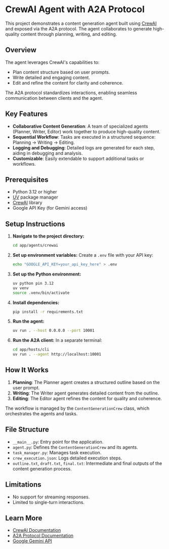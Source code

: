 # CrewAI Agent with A2A Protocol

This project demonstrates a content generation agent built using [CrewAI](https://www.crewai.com/open-source) and exposed via the A2A protocol. The agent collaborates to generate high-quality content through planning, writing, and editing.

## Overview

The agent leverages CrewAI's capabilities to:

- Plan content structure based on user prompts.
- Write detailed and engaging content.
- Edit and refine the content for clarity and coherence.

The A2A protocol standardizes interactions, enabling seamless communication between clients and the agent.

## Key Features

- **Collaborative Content Generation**: A team of specialized agents (Planner, Writer, Editor) work together to produce high-quality content.
- **Sequential Workflow**: Tasks are executed in a structured sequence: Planning -> Writing -> Editing.
- **Logging and Debugging**: Detailed logs are generated for each step, aiding in debugging and analysis.
- **Customizable**: Easily extendable to support additional tasks or workflows.

## Prerequisites

- Python 3.12 or higher
- [UV](https://docs.astral.sh/uv/) package manager
- [CrewAI](https://www.crewai.com/open-source) library
- Google API Key (for Gemini access)

## Setup Instructions

1. **Navigate to the project directory:**

   ```bash
   cd app/agents/crewai
   ```

2. **Set up environment variables:**
   Create a `.env` file with your API key:

   ```bash
   echo "GOOGLE_API_KEY=your_api_key_here" > .env
   ```

3. **Set up the Python environment:**

   ```bash
   uv python pin 3.12
   uv venv
   source .venv/bin/activate
   ```

4. **Install dependencies:**

   ```bash
   pip install -r requirements.txt
   ```

5. **Run the agent:**

   ```bash
   uv run . --host 0.0.0.0 --port 10001
   ```

6. **Run the A2A client:**
   In a separate terminal:
   ```bash
   cd app/hosts/cli
   uv run . --agent http://localhost:10001
   ```

## How It Works

1. **Planning**: The Planner agent creates a structured outline based on the user prompt.
2. **Writing**: The Writer agent generates detailed content from the outline.
3. **Editing**: The Editor agent refines the content for quality and coherence.

The workflow is managed by the `ContentGenerationCrew` class, which orchestrates the agents and tasks.

## File Structure

- `__main__.py`: Entry point for the application.
- `agent.py`: Defines the `ContentGenerationCrew` and its agents.
- `task_manager.py`: Manages task execution.
- `crew_execution.json`: Logs detailed execution steps.
- `outline.txt`, `draft.txt`, `final.txt`: Intermediate and final outputs of the content generation process.

## Limitations

- No support for streaming responses.
- Limited to single-turn interactions.

## Learn More

- [CrewAI Documentation](https://docs.crewai.com/introduction)
- [A2A Protocol Documentation](https://google.github.io/A2A/#/documentation)
- [Google Gemini API](https://ai.google.dev/gemini-api)
